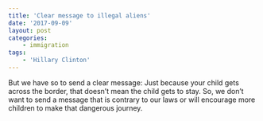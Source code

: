 ```yaml
---
title: 'Clear message to illegal aliens'
date: '2017-09-09'
layout: post
categories:
    - immigration
tags:
    - 'Hillary Clinton'
---
```


But we have so to send a clear message: Just because your child gets across the border, that doesn’t mean the child gets to stay. So, we don’t want to send a message that is contrary to our laws or will encourage more children to make that dangerous journey.